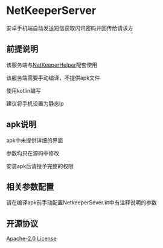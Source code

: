 # NetKeeperServer
安卓手机端自动发送短信获取闪讯密码并回传给请求方

## 前提说明

该服务端与[NetKeeperHelper](https://github.com/BeckXuan/NetKeeperHelper)配套使用

该服务端需要手动编译，不提供apk文件

使用kotlin编写

建议将手机设置为静态ip

## apk说明

apk中未提供详细的界面

参数均只在源码中修改

安装apk后请授予完整的权限

## 相关参数配置

请在编译apk前手动配置NetkeeperSever.kt中有注释说明的参数

## 开源协议

[Apache-2.0 License](https://github.com/BeckXuan/NetKeeperServer/blob/main/LICENSE)

